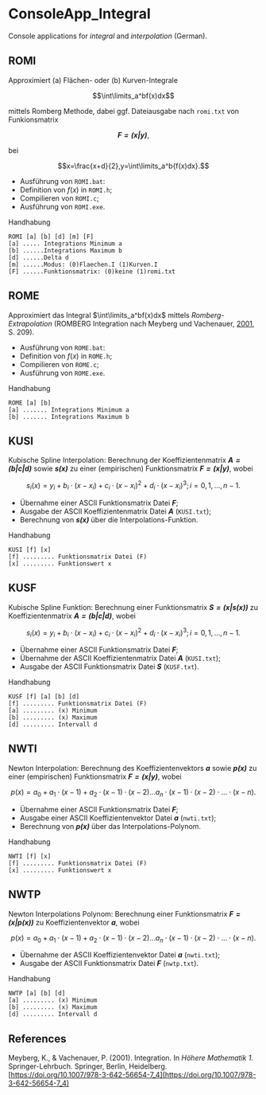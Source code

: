 # ConsoleApp_Integral
Console applications for *integral* and *interpolation* (German).

## ROMI

Approximiert (a) Flächen- oder (b) Kurven-Integrale 

$$\int\limits_a^bf(x)dx$$

mittels Romberg Methode, dabei 
ggf. Dateiausgabe nach `romi.txt` von Funkionsmatrix 

$$\mathbfit {F=(x|y)},$$

bei 

$$x=\frac{x+d}{2},y=\int\limits_a^b{f(x)dx}.$$

- Ausführung von `ROMI.bat`:
- Definition von $f(x)$ in `ROMI.h`;
 - Compilieren von `ROMI.c`; 
- Ausführung von `ROMI.exe`.

Handhabung

    ROMI [a] [b] [d] [m] [F]
    [a] ..... Integrations Minimum a
    [b] ......Integrations Maximum b
    [d] ......Delta d
    [m] ......Modus: (0)Flaechen.I (1)Kurven.I
    [F] ......Funktionsmatrix: (0)keine (1)romi.txt


## ROME 

Approximiert das Integral $\int\limits_a^bf(x)dx$ mittels *Romberg-Extrapolation* 
(ROMBERG Integration nach Meyberg und Vachenauer, [2001](https://doi.org/10.1007/978-3-642-56654-7_4), S. 209).

- Ausführung von `ROME.bat`:
- Definition von $f(x)$ in `ROME.h`;
- Compilieren von `ROME.c`; 
- Ausführung von `ROME.exe`.

Handhabung

    ROME [a] [b]
    [a] ....... Integrations Minimum a
    [b] ....... Integrations Maximum b

## KUSI 

Kubische Spline Interpolation: Berechnung der Koeffizientenmatrix $\mathbfit {A=(b|c|d)}$ sowie $\mathbfit {s(x)}$ zu einer (empirischen) Funktionsmatrix $\mathbfit {F=(x|y)}$, wobei

$$s_i(x)= y_i + b_i⋅(x-x_i) + c_i⋅(x-x_i)^2 + d_i⋅(x-x_i)^3; i= 0,1,...,n-1.$$ 

- Übernahme einer ASCII Funktionsmatrix Datei $\mathbfit F$;
- Ausgabe der ASCII Koeffizientenmatrix Datei $\mathbfit A$ (`KUSI.txt`);
- Berechnung von $\mathbfit{s(x)}$ über die Interpolations-Funktion.

Handhabung

    KUSI [f] [x]
    [f] ......... Funktionsmatrix Datei (F)
    [x] ......... Funktionswert x

## KUSF 

Kubische Spline Funktion: Berechnung einer Funktionsmatrix $\mathbfit {S=(x|s(x))}$ zu Koeffizientenmatrix $\mathbfit {A=(b|c|d)}$, wobei

$$s_i(x)= y_i + b_i⋅(x-x_i) + c_i⋅(x-x_i)^2 + d_i⋅(x-x_i)^3; i= 0,1,...,n-1.$$

- Übernahme einer ASCII Funktionsmatrix Datei $\mathbfit F$;
- Übernahme der ASCII Koeffizientenmatrix Datei $\mathbfit A$ (`KUSI.txt`);
- Ausgabe der ASCII Funktionsmatrix Datei $\mathbfit S$ (`KUSF.txt`).

Handhabung

    KUSF [f] [a] [b] [d] 
    [f] ......... Funktionsmatrix Datei (F)
    [a] ......... (x) Minimum
    [b] ......... (x) Maximum
    [d] ......... Intervall d

## NWTI 

Newton Interpolation: Berechnung des Koeffizientenvektors $\mathbfit a$ sowie $\mathbfit{p(x)}$ zu einer (empirischen) Funktionsmatrix $\mathbfit {F=(x|y)}$, wobei

$$p(x)= a_0 + a_1⋅(x-1) + a_2⋅(x-1)⋅(x-2) ... a_n⋅(x-1)⋅(x-2)⋅ ... ⋅(x-n).$$

- Übernahme einer ASCII Funktionsmatrix Datei $\mathbfit F$;
- Ausgabe einer ASCII Koeffizientenvektor Datei $\mathbfit a$ (`nwti.txt`);
- Berechnung von $\mathbfit{p(x)}$ über das Interpolations-Polynom.

Handhabung

    NWTI [f] [x]
    [f] ......... Funktionsmatrix Datei (F)
    [x] ......... Funktionswert x

## NWTP

Newton Interpolations Polynom: Berechnung einer Funktionsmatrix $\mathbfit {F=(x|p(x))}$ zu Koeffizientenvektor $\mathbfit a$, wobei

$$p(x)= a_0 + a_1⋅(x-1) + a_2⋅(x-1)⋅(x-2) ... a_n⋅(x-1)⋅(x-2)⋅ ... ⋅(x-n).$$

- Übernahme der ASCII Koeffizientenvektor Datei $\mathbfit a$ (`nwti.txt`);
- Ausgabe der ASCII Funktionsmatrix Datei $\mathbfit F$ (`nwtp.txt`).

Handhabung

    NWTP [a] [b] [d]
    [a] ......... (x) Minimum
    [b] ......... (x) Maximum
    [d] ......... Intervall d


## References

Meyberg, K., & Vachenauer, P. (2001). Integration. In *Höhere Mathematik 1*. Springer-Lehrbuch. Springer, Berlin, Heidelberg. [https://doi.org/10.1007/978-3-642-56654-7_4](https://doi.org/10.1007/978-3-642-56654-7_4)
